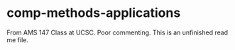 # comp-methods-applications
From AMS 147 Class at UCSC. Poor commenting.
This is an unfinished read me file.
